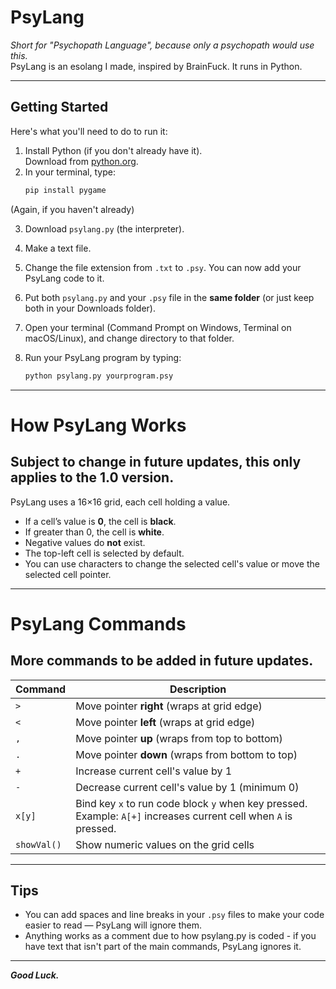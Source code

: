 # PsyLang

_Short for "Psychopath Language", because only a psychopath would use this._  
PsyLang is an esolang I made, inspired by BrainFuck. It runs in Python.

---

## Getting Started

Here's what you'll need to do to run it:

1. Install Python (if you don't already have it).  
   Download from [python.org](https://python.org/downloads).
2. In your terminal, type:
   ```bash
   pip install pygame
(Again, if you haven't already)

3. Download `psylang.py` (the interpreter).

4. Make a text file.

5. Change the file extension from `.txt` to `.psy`. You can now add your PsyLang code to it.

6. Put both `psylang.py` and your `.psy` file in the **same folder** (or just keep both in your Downloads folder).

7. Open your terminal (Command Prompt on Windows, Terminal on macOS/Linux), and change directory to that folder.  

8. Run your PsyLang program by typing:

   ```bash
   python psylang.py yourprogram.psy

---

# How PsyLang Works
## Subject to change in future updates, this only applies to the 1.0 version.
PsyLang uses a 16×16 grid, each cell holding a value.  
- If a cell’s value is **0**, the cell is **black**.  
- If greater than 0, the cell is **white**.  
- Negative values do **not** exist.  
- The top-left cell is selected by default.  
- You can use characters to change the selected cell's value or move the selected cell pointer.

---

# PsyLang Commands
## More commands to be added in future updates.
| Command    | Description                                                               |
|------------|---------------------------------------------------------------------------|
| `>`        | Move pointer **right** (wraps at grid edge)                              |
| `<`        | Move pointer **left** (wraps at grid edge)                               |
| `,`        | Move pointer **up** (wraps from top to bottom)                           |
| `.`        | Move pointer **down** (wraps from bottom to top)                         |
| `+`        | Increase current cell's value by 1                                       |
| `-`        | Decrease current cell's value by 1 (minimum 0)                           |
| `x[y]`     | Bind key `x` to run code block `y` when key pressed. <br>Example: `A[+]` increases current cell when `A` is pressed. |
| `showVal()`| Show numeric values on the grid cells                                    |

---

## Tips

- You can add spaces and line breaks in your `.psy` files to make your code easier to read — PsyLang will ignore them.
- Anything works as a comment due to how psylang.py is coded - if you have text that isn't part of the main commands, PsyLang ignores it.
 
---

***Good Luck.***
